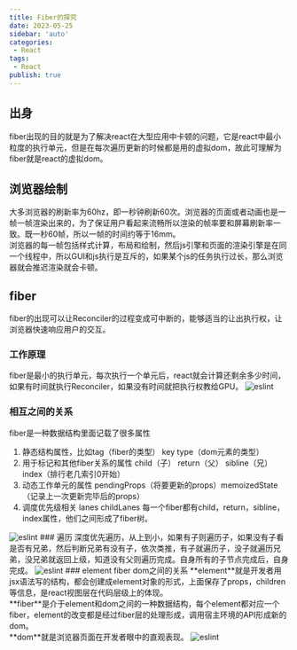 ```yaml
---
title: Fiber的探究
date: 2023-05-25
sidebar: 'auto'
categories:
 - React
tags:
 - React
publish: true
---
```

## 出身
fiber出现的目的就是为了解决react在大型应用中卡顿的问题，它是react中最小粒度的执行单元，但是在每次遍历更新的时候都是用的虚拟dom，故此可理解为fiber就是react的虚拟dom。
## 浏览器绘制
大多浏览器的刷新率为60hz，即一秒钟刷新60次。浏览器的页面或者动画也是一帧一帧渲染出来的，为了保证用户看起来流畅所以渲染的帧率要和屏幕刷新率一致。既一秒60帧，所以一帧的时间约等于16mm。<br>
浏览器的每一帧包括样式计算，布局和绘制，然后js引擎和页面的渲染引擎是在同一个线程中，所以GUI和js执行是互斥的，如果某个js的任务执行过长，那么浏览器就会推迟渲染就会卡顿。
## fiber
fiber的出现可以让Reconciler的过程变成可中断的，能够适当的让出执行权，让浏览器快速响应用户的交互。
### 工作原理
fiber是最小的执行单元，每次执行一个单元后，react就会计算还剩余多少时间，如果有时间就执行Reconciler，如果没有时间就把执行权教给GPU。
<img :src="$withBase('/imgs/0_1_React18/fiber1.jpg')" alt="eslint">
### 相互之间的关系
fiber是一种数据结构里面记载了很多属性<br>
1. 静态结构属性，比如tag（fiber的类型） key type（dom元素的类型）
2. 用于标记和其他fiber关系的属性 child（子） return（父） sibline（兄） index（排行老几索引0开始）
3. 动态工作单元的属性 pendingProps（将要更新的props）memoizedState（记录上一次更新完毕后的props）
4. 调度优先级相关 lanes childLanes
每一个fiber都有child，return，sibline，index属性，他们之间形成了fiber树。
<img :src="$withBase('/imgs/0_1_React18/fiber2.jpg')" alt="eslint">
### 遍历
深度优先遍历，从上到小，如果有子则遍历子，如果没有子看是否有兄弟，然后判断兄弟有没有子，依次类推，有子就遍历子，没子就遍历兄弟，没兄弟就返回上级，知道没有父则遍历完成。自身所有的子节点完成后，自身完成。
<img :src="$withBase('/imgs/0_1_React18/fiber3.jpg')" alt="eslint">
### element fiber dom之间的关系
**element**就是开发者用jsx语法写的结构，都会创建成element对象的形式，上面保存了props，children等信息，是react视图层在代码层级上的体现。<br>
**fiber**是介于element和dom之间的一种数据结构，每个element都对应一个fiber，element的改变都是经过fiber层的处理形成，调用宿主环境的API形成新的dom。<br>
**dom**就是浏览器页面在开发者眼中的直观表现。
<img :src="$withBase('/imgs/0_1_React18/fiber4.jpg')" alt="eslint">